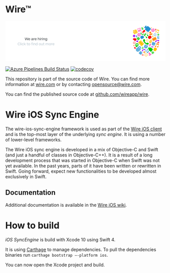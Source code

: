 # Wire™

 
[![Wire logo](https://github.com/wireapp/wire/blob/master/assets/header-small.png?raw=true)](https://wire.com/jobs/)



[![Azure Pipelines Build Status](https://dev.azure.com/wireswiss/Wire%20iOS/_apis/build/status/Frameworks/wire-ios-sync-engine?branchName=develop)](https://dev.azure.com/wireswiss/Wire%20iOS/_build/latest?definitionId=31&branchName=develop) [![codecov](https://codecov.io/gh/wireapp/wire-ios-sync-engine/branch/develop/graph/badge.svg)](https://codecov.io/gh/wireapp/wire-ios-sync-engine)

This repository is part of the source code of Wire. You can find more information at [wire.com](https://wire.com) or by contacting opensource@wire.com.

You can find the published source code at [github.com/wireapp/wire](https://github.com/wireapp/wire).

# Wire iOS Sync Engine

The wire-ios-sync-engine framework is used as part of the [Wire iOS client](http://github.com/wireapp/wire-ios) and is the top-most layer of the underlying *sync engine*. It is using a number of lower-level frameworks. 

The Wire iOS sync engine is developed in a mix of Objective-C and Swift (and just a handful of classes in Objective-C++). It is a result of a long development process that was started in Objective-C when Swift was not yet available. In the past years, parts of it have been written or rewritten in Swift. Going forward, expect new functionalities to be developed almost exclusively in Swift.

## Documentation
Additional documentation is available in the [Wire iOS wiki](https://github.com/wireapp/wire-ios/wiki).

# How to build

*iOS SyncEngine* is build with Xcode 10 using Swift 4.

It is using [Carthage](https://github.com/Carthage/Carthage) to manage dependencies. To pull the dependencies binaries run `carthage bootstrap —-platform ios`.

You can now open the Xcode project and build.
